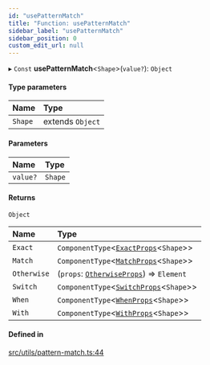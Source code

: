 ```yaml
---
id: "usePatternMatch"
title: "Function: usePatternMatch"
sidebar_label: "usePatternMatch"
sidebar_position: 0
custom_edit_url: null
---
```


▸ `Const` **usePatternMatch**<`Shape`\>(`value?`): `Object`

#### Type parameters

| Name | Type |
| :------ | :------ |
| `Shape` | extends `Object` |

#### Parameters

| Name | Type |
| :------ | :------ |
| `value?` | `Shape` |

#### Returns

`Object`

| Name | Type |
| :------ | :------ |
| `Exact` | `ComponentType`<[`ExactProps`](../types/ExactProps)<`Shape`\>\> |
| `Match` | `ComponentType`<[`MatchProps`](../interfaces/MatchProps)<`Shape`\>\> |
| `Otherwise` | (`props`: [`OtherwiseProps`](../interfaces/OtherwiseProps)) => `Element` |
| `Switch` | `ComponentType`<[`SwitchProps`](../types/SwitchProps)<`Shape`\>\> |
| `When` | `ComponentType`<[`WhenProps`](../interfaces/WhenProps)<`Shape`\>\> |
| `With` | `ComponentType`<[`WithProps`](../types/WithProps)<`Shape`\>\> |

#### Defined in

[src/utils/pattern-match.ts:44](https://github.com/ythecombinator/react-matchez/blob/2923ea6/src/utils/pattern-match.ts#L44)
